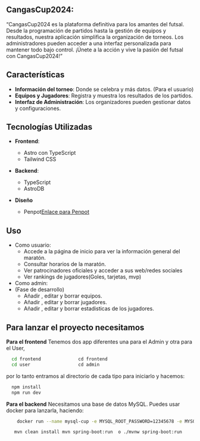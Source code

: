 ## CangasCup2024:

“CangasCup2024 es la plataforma definitiva para los amantes del futsal. Desde la programación de partidos hasta la gestión de equipos y resultados, nuestra aplicación simplifica la organización de torneos. Los administradores pueden acceder a una interfaz personalizada para mantener todo bajo control. ¡Únete a la acción y vive la pasión del futsal con CangasCup2024!”

## Características

- **Información del torneo**: Donde se celebra y más datos. (Para el usuario)
- **Equipos y Jugadores**: Registra y muestra los resultados de los partidos.
- **Interfaz de Administración**: Los organizadores pueden gestionar datos y configuraciones.

## Tecnologías Utilizadas

- **Frontend**:

  - Astro con TypeScript
  - Tailwind CSS

- **Backend**:
  - TypeScript
  - AstroDB
- **Diseño**
  - Penpot[Enlace para Penpot]([https://design.penpot.app/#/view/93d0ad32-dfe5-8194-8003-fe22654ffe96?page-id=eb5eeddf-411d-8090-8004-02d3327f078e&section=interactions&index=0&share-id=af2058fc-4f53-80f4-8004-0a8021c2741b)


## Uso

- Como usuario:
  - Accede a la página de inicio para ver la información general del maratón.
  - Consultar horarios de la maratón.
  - Ver patrocinadores oficiales y acceder a sus web/redes sociales
  - Ver rankings de jugadores(Goles, tarjetas, mvp)
- Como admin:
- (Fase de desarrollo)
  - Añadir , editar y borrar equipos.
  - Añadir , editar y borrar jugadores.
  - Añadir , editar y borrar estadisticas de los jugadores.

## Para lanzar el proyecto necesitamos

**Para el frontend**
Tenemos dos app diferentes una para el Admin y otra para el User,
```bash
  cd frontend              cd frontend
  cd user                  cd admin 
```

por lo tanto entramos al directorio de cada tipo para iniciarlo y hacemos:
```bash
  npm install
  npm run dev
```

**Para el backend**
Necesitamos una base de datos MySQL. Puedes usar docker para lanzarla, haciendo:
 
```bash
    docker run --name mysql-cup -e MYSQL_ROOT_PASSWORD=12345678 -e MYSQL_DATABASE=cangascup -p 3306:3306 -d mysql:latest

   mvn clean install mvn spring-boot:run  o ./mvnw spring-boot:run
```
